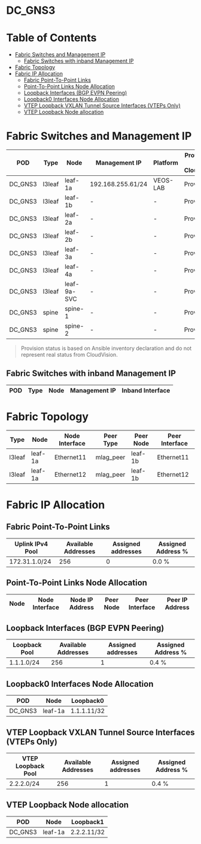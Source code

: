 # DC_GNS3

# Table of Contents

- [Fabric Switches and Management IP](#fabric-switches-and-management-ip)
  - [Fabric Switches with inband Management IP](#fabric-switches-with-inband-management-ip)
- [Fabric Topology](#fabric-topology)
- [Fabric IP Allocation](#fabric-ip-allocation)
  - [Fabric Point-To-Point Links](#fabric-point-to-point-links)
  - [Point-To-Point Links Node Allocation](#point-to-point-links-node-allocation)
  - [Loopback Interfaces (BGP EVPN Peering)](#loopback-interfaces-bgp-evpn-peering)
  - [Loopback0 Interfaces Node Allocation](#loopback0-interfaces-node-allocation)
  - [VTEP Loopback VXLAN Tunnel Source Interfaces (VTEPs Only)](#vtep-loopback-vxlan-tunnel-source-interfaces-vteps-only)
  - [VTEP Loopback Node allocation](#vtep-loopback-node-allocation)

# Fabric Switches and Management IP

| POD | Type | Node | Management IP | Platform | Provisioned in CloudVision |
| --- | ---- | ---- | ------------- | -------- | -------------------------- |
| DC_GNS3 | l3leaf | leaf-1a | 192.168.255.61/24 | VEOS-LAB | Provisioned |
| DC_GNS3 | l3leaf | leaf-1b | - | - | Provisioned |
| DC_GNS3 | l3leaf | leaf-2a | - | - | Provisioned |
| DC_GNS3 | l3leaf | leaf-2b | - | - | Provisioned |
| DC_GNS3 | l3leaf | leaf-3a | - | - | Provisioned |
| DC_GNS3 | l3leaf | leaf-4a | - | - | Provisioned |
| DC_GNS3 | l3leaf | leaf-9a-SVC | - | - | Provisioned |
| DC_GNS3 | spine | spine-1 | - | - | Provisioned |
| DC_GNS3 | spine | spine-2 | - | - | Provisioned |

> Provision status is based on Ansible inventory declaration and do not represent real status from CloudVision.

## Fabric Switches with inband Management IP
| POD | Type | Node | Management IP | Inband Interface |
| --- | ---- | ---- | ------------- | ---------------- |

# Fabric Topology

| Type | Node | Node Interface | Peer Type | Peer Node | Peer Interface |
| ---- | ---- | -------------- | --------- | ----------| -------------- |
| l3leaf | leaf-1a | Ethernet11 | mlag_peer | leaf-1b | Ethernet11 |
| l3leaf | leaf-1a | Ethernet12 | mlag_peer | leaf-1b | Ethernet12 |

# Fabric IP Allocation

## Fabric Point-To-Point Links

| Uplink IPv4 Pool | Available Addresses | Assigned addresses | Assigned Address % |
| ---------------- | ------------------- | ------------------ | ------------------ |
| 172.31.1.0/24 | 256 | 0 | 0.0 % |

## Point-To-Point Links Node Allocation

| Node | Node Interface | Node IP Address | Peer Node | Peer Interface | Peer IP Address |
| ---- | -------------- | --------------- | --------- | -------------- | --------------- |

## Loopback Interfaces (BGP EVPN Peering)

| Loopback Pool | Available Addresses | Assigned addresses | Assigned Address % |
| ------------- | ------------------- | ------------------ | ------------------ |
| 1.1.1.0/24 | 256 | 1 | 0.4 % |

## Loopback0 Interfaces Node Allocation

| POD | Node | Loopback0 |
| --- | ---- | --------- |
| DC_GNS3 | leaf-1a | 1.1.1.11/32 |

## VTEP Loopback VXLAN Tunnel Source Interfaces (VTEPs Only)

| VTEP Loopback Pool | Available Addresses | Assigned addresses | Assigned Address % |
| --------------------- | ------------------- | ------------------ | ------------------ |
| 2.2.2.0/24 | 256 | 1 | 0.4 % |

## VTEP Loopback Node allocation

| POD | Node | Loopback1 |
| --- | ---- | --------- |
| DC_GNS3 | leaf-1a | 2.2.2.11/32 |

